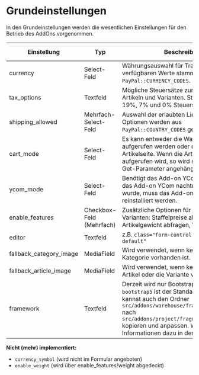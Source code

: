 # Grundeinstellungen

In den Grundeinstellungen werden die wesentlichen Einstellungen für den Betrieb des AddOns vorgenommen.

| Einstellung                | Typ                         | Beschreibung                                                                                                   | Mögliche Optionen/Werte                                                                 |
|----------------------------|-----------------------------|----------------------------------------------------------------------------------------------------------------|-----------------------------------------------------------------------------------------|
| currency                   | Select-Feld                 | Währungsauswahl für Transaktionen. Die verfügbaren Werte stammen aus `PayPal::CURRENCY_CODES`.                 | Werte aus `PayPal::CURRENCY_CODES` (z.B. EUR, USD, …)                                  |
| tax_options                | Textfeld                    | Mögliche Steuersätze zur Auswahl in Artikeln und Varianten. Standard: <code>19,7,0</code> für 19%, 7% und 0% Steuersatz | Kommagetrennte Zahlenwerte; Standard: "19,7,0"                                         |
| shipping_allowed           | Mehrfach-Select-Feld        | Auswahl der erlaubten Lieferländer. Die Optionen werden aus `PayPal::COUNTRY_CODES` geladen.                   | Werte aus `PayPal::COUNTRY_CODES` (Ländercodes)                                         |
| cart_mode                  | Select-Feld                 | Es kann entweder die Warenkorbseite aufgerufen werden oder die vorherige Artikelseite. Wenn die Artikelseite aufgerufen wird, so wird showcart=1 als Get-Parameter angehängt. | "cart" (Warenkorbseite), "page" (Artikelseite)                                        |
| ycom_mode                  | Select-Feld                 | Benötigt das Add-on YCom. Hinweis: Wenn das Add-on YCom nachträglich installiert wurde, muss das Add-on Warehouse reinstalliert werden. | Werte aus `Warehouse::YCOM_MODES` oder "guest_only"                                    |
| enable_features            | Checkbox-Feld (Mehrfach)    | Zusätzliche Optionen für Artikel und Varianten: Staffelpreise abfragen, Artikelgewicht abfragen, Varianten zulassen | "bulk_prices", "weight", "variants"                                                 |
| editor                     | Textfeld                    | z.B. <code>class="form-control redactor-editor--default"</code>                                              | Freitext                                                                                |
| fallback_category_image    | MediaField                  | Wird verwendet, wenn kein Bild für die Kategorie vorhanden ist.                                                 | Medienpool-Auswahl                                                                      |
| fallback_article_image     | MediaField                  | Wird verwendet, wenn kein Bild für den Artikel oder die Variante vorhanden ist.                                | Medienpool-Auswahl                                                                      |
| framework                  | Textfeld                    | Derzeit wird nur Bootstrap 5 unterstützt. <code>bootstrap5</code> ist der Standard-Wert. Du kannst auch den Ordner <code>src/addons/warehouse/fragments/bootstrap5</code> nach <code>src/addons/project/fragments/bootstrap5</code> kopieren und anpassen. Weitere Informationen dazu in den Docs. | Freitext |

**Nicht (mehr) implementiert:**

- `currency_symbol` (wird nicht im Formular angeboten)
- `enable_weight` (wird über enable_features/weight abgedeckt)
